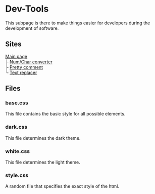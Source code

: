 # Dev-Tools

This subpage is there to make things easier for developers during the development of software.

## Sites

[Main page](https://saffronsolid935.github.io/dev-tools) <br>
├ [Num/Char converter](https://saffronsolid935.github.io/num-char-converter)<br>
├ [Pretty comment](https://saffronsolid935.github.io/pretty-comment) <br>
└ [Text replacer](https://saffronsolid935.github.io/text-replacer)

<!--
180 - ┤
179 - │
218 - └
217 - ┘
├-->


## Files

### base.css

This file contains the basic style for all possible elements.

### dark.css

This file determines the dark theme.

### white.css

This file determines the light theme.

### style.css

A random file that specifies the exact style of the html.